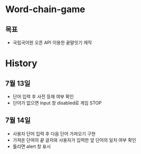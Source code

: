 # Word-chain-game

## 목표

- 국립국어원 오픈 API 이용한 끝말잇기 제작
  

# History

## 7월 13일

- 단어 입력 후 사전 등재 여부 확인
- 단어가 없으면 input 창 disabled로 게임 STOP


## 7월 14일

- 사용자 단어 입력 후 다음 단어 가져오기 구현
- 가져온 단여의 끝 글자와 사용자가 입력한 앞 단어의 일치 여부 확인
- 틀리면 alert 창 표시